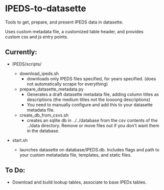 # IPEDS-to-datasette
Tools to get, prepare, and present IPEDS data in datasette.

Uses custom metadata file, a customized table header, and provides custom css and js entry points. 

## Currently:

- IPEDS/scripts/
    - download_ipeds.sh 
        - downloads only IPEDS files specified, for years specified. (does not automatically scrape for everything)
    - prepare_datasette_metadata.py 
        - Generates a draft datasette metadata file, adding column titles as descriptions (the medium titles not the loooong descriptions)  
        - You need to manually configure and add this to your datasette metadata file.
    - create_db_from_csvs.sh
        - creates an sqlite db in ../../database from the csv contents of the ../data directory. Remove or move files out if you don't want them in the database. 
    
- start.sh
    - launches datasette on database/IPEDS.db. Includes flags and path to your custom metatadata file, templates, and static files.


## To Do:

- Download and build lookup tables, associate to base IPEDs tables. 